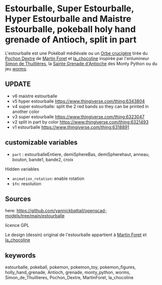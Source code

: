 # Estourballe, Super Estourballe, Hyper Estourballe and Maistre Estourballe, pokeball holy hand grenade of Antioch, split in part

L'estourballe est une Pokéball médiévale ou un [Orbe crucigère](https://fr.wikipedia.org/wiki/Orbe_crucig%C3%A8re) tirée
du [Pochon Dextre](https://simondethuillieres.com/product/le-pochon-dextre/)
de [Martin Foret](https://twitter.com/MartinForet) et [la_chocoline](https://instagram.com/la_chocoline/)
inspirée par l'enlumineur [Simon de Thuillières](https://www.instagram.com/simondethuillieres/),
la [Sainte Grenade d'Antioche](https://fr.wikipedia.org/wiki/Sainte_Grenade_d%27Antioche) des Monty Python ou du
jeu [worms](https://worms.fandom.com/wiki/Holy_Hand_Grenade).

## UPDATE

- v6 maistre estourballe 
- v5 hyper estourballe https://www.thingiverse.com/thing:6343804
- v4 super estourballe: split the 2 red bands so they can be printed in another color
- v3 super estourballe https://www.thingiverse.com/thing:6323047
- v2 split in part by color https://www.thingiverse.com/thing:6321493
- v1 estourballe https://www.thingiverse.com/thing:6318891

## customizable variables

- `part` : estourballeEntiere, demiSphereBas, demiSpherehaut, anneau, bouton, bande1, bande2, croix

Hidden variables

- `animation_rotation`: enable rotation
- `$fn`: resolution

## Sources

here: https://github.com/yannickbattail/openscad-models/tree/main/estourballe

licence GPL

Le design (dessin) original de l'estourballe appartient à [Martin Foret](https://twitter.com/MartinForet)
et [la_chocoline](https://instagram.com/la_chocoline/)

## keywords

estourballe, pokeball, pokemon, pokemon_toy, pokemon_figures, holly_hand_grenade, Antioch, grenade, monty_python, worms,
Simon_de_Thuillieres, Pochon_Dextre, MartinForet, la_chocoline
